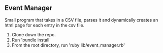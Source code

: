 ## Event Manager

Small program that takes in a CSV file, parses it and dynamically creates an html page for each entry in the csv file.

1. Clone down the repo.
2. Run 'bundle install'
3. From the root directory, run 'ruby lib/event_manager.rb'

